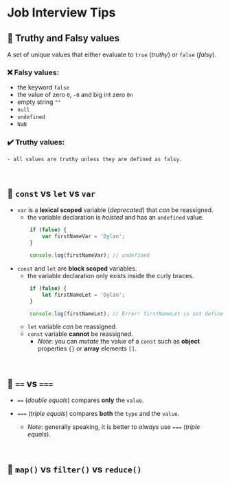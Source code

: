 # Job Interview Tips

## 🔰 Truthy and Falsy values

A set of unique values that either evaluate to `true` (*truthy*) or `false` (*falsy*).

### ❌ Falsy values:
- the keyword `false`
- the value of zero `0`, `-0` and big int zero `0n`
- empty string `""`
- `null`
- `undefined`
- `NaN`

### ✔️ Truthy values:
    - all values are truthy unless they are defined as falsy.

<br>

## 🔰 `const` vs `let` vs `var`

- `var` is a **lexical scoped** variable (*deprecated*) that *can* be reassigned.
    - the variable declaration is *hoisted* and has an `undefined` value.
    ```js
        if (false) {
            var firstNameVar = 'Dylan';
        }

        console.log(firstNameVar); // undefined
    ```
- `const` and `let` are **block scoped** variables.
    - the variable declaration only exists inside the curly braces.
    ```js
        if (false) {
            let firstNameLet = 'Dylan';
        }

        console.log(firstNameLet); // Error! firstNameLet is not defined
    ```
    - `let` variable *can* be reassigned.
    - `const` variable **cannot** be reassigned.
        - *Note*: you can *mutate* the value of a `const` such as **object** properties `{}` or **array** elements `[]`.

<br>

## 🔰 `==` vs `===`

- `==` (*double equals*) compares **only** the `value`.


- `===` (*triple equals*) compares **both** the `type` and the `value`.

    - *Note*: generally speaking, it is better to *always* use `===` (*triple equals*).

<br>

## 🔰 `map()` vs `filter()` vs `reduce()`